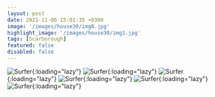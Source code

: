 ```yaml
---
layout: post
date: 2021-11-06 15:01:35 +0300
image: '/images/house30/img0.jpg'
highlight_image: '/images/house30/img1.jpg'
tags: [Scarborough]
featured: false
disabled: false
---
```


![Surfer]({{site.baseurl}}/images/house30/img3.jpg){:loading="lazy"}
![Surfer]({{site.baseurl}}/images/house30/img4.jpg){:loading="lazy"}
![Surfer]({{site.baseurl}}/images/house30/img5.jpg){:loading="lazy"}
![Surfer]({{site.baseurl}}/images/house30/img6.jpg){:loading="lazy"}
![Surfer]({{site.baseurl}}/images/house30/img7.jpg){:loading="lazy"}
![Surfer]({{site.baseurl}}/images/house30/img8.jpg){:loading="lazy"} 
